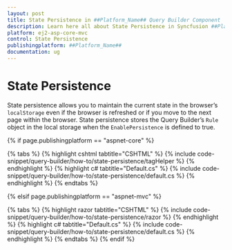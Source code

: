 ```yaml
---
layout: post
title: State Persistence in ##Platform_Name## Query Builder Component
description: Learn here all about State Persistence in Syncfusion ##Platform_Name## Query Builder component of Syncfusion Essential JS 2 and more.
platform: ej2-asp-core-mvc
control: State Persistence
publishingplatform: ##Platform_Name##
documentation: ug
---
```



# State Persistence

State persistence allows you to maintain the current state in the browser’s `localStorage` even if the browser is refreshed or if you move to the next page within the browser. State persistence stores the Query Builder’s `Rule` object in the local storage when the `EnablePersistence` is defined to true.

{% if page.publishingplatform == "aspnet-core" %}

{% tabs %}
{% highlight cshtml tabtitle="CSHTML" %}
{% include code-snippet/query-builder/how-to/state-persistence/tagHelper %}
{% endhighlight %}
{% highlight c# tabtitle="Default.cs" %}
{% include code-snippet/query-builder/how-to/state-persistence/default.cs %}
{% endhighlight %}
{% endtabs %}

{% elsif page.publishingplatform == "aspnet-mvc" %}

{% tabs %}
{% highlight razor tabtitle="CSHTML" %}
{% include code-snippet/query-builder/how-to/state-persistence/razor %}
{% endhighlight %}
{% highlight c# tabtitle="Default.cs" %}
{% include code-snippet/query-builder/how-to/state-persistence/default.cs %}
{% endhighlight %}
{% endtabs %}
{% endif %}

